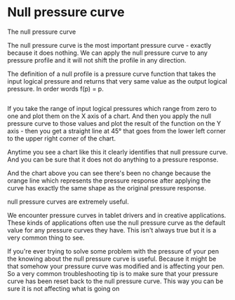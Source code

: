 # Null pressure curve

The null pressure curve

The null pressure curve is the most important pressure curve - exactly because it does nothing. We can apply the null pressure curve to any pressure profile and it will not shift the profile in any direction.

The definition of a null profile is a pressure curve function that takes the input logical pressure and returns that very same value as the output logical pressure. In order words f(p) = p.

<figure><img src="../../../.gitbook/assets/Slide_20240722_142454 (2).jpg" alt=""><figcaption></figcaption></figure>

If you take the range of input logical pressures which range from zero to one and plot them on the X axis of a chart. And then you apply the null pressure curve to those values and plot the result of the function on the Y axis - then you get a straight line at 45° that goes from the lower left corner to the upper right corner of the chart.

Anytime you see a chart like this it clearly identifies that null pressure curve. And you can be sure that it does not do anything to a pressure response.

And the chart above you can see there's been no change because the orange line which represents the pressure response after applying the curve has exactly the same shape as the original pressure response.

null pressure curves are extremely useful.

We encounter pressure curves in tablet drivers and in creative applications. These kinds of applications often use the null pressure curve as the default value for any pressure curves they have. This isn't always true but it is a very common thing to see.

If you're ever trying to solve some problem with the pressure of your pen the knowing about the null pressure curve is useful. Because it might be that somehow your pressure curve was modified and is affecting your pen. So a very common troubleshooting tip is to make sure that your pressure curve has been reset back to the null pressure curve. This way you can be sure it is not affecting what is going on




